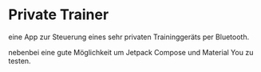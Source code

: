 # Private Trainer

eine App zur Steuerung eines sehr privaten Traininggeräts per Bluetooth.

nebenbei eine gute Möglichkeit um Jetpack Compose und Material You zu testen.

